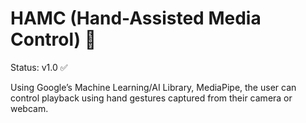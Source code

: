 # HAMC (Hand-Assisted Media Control) 👋
Status: v1.0 ✅

Using Google’s Machine Learning/AI Library, MediaPipe, the user can control playback using hand gestures captured from their camera or webcam.
